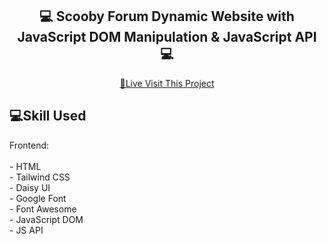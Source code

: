 <h2 align="center" style="font-weight: bold;">💻 <b>Scooby Forum</b> Dynamic Website with JavaScript DOM Manipulation & JavaScript API 💻</h2>

<p align="center">
<a href="https://forum-scooby.netlify.app/">📱Live Visit This Project</a>
</p> 

<h2 id="technologies" style="font-weight: bolder;">💻Skill Used</h2>
Frontend: <br> <br>
- HTML <br>
- Tailwind CSS <br>
- Daisy UI <br>
- Google Font <br>
- Font Awesome <br>
- JavaScript DOM <br>
- JS API <br>




